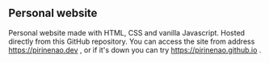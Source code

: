 ## Personal website

Personal website made with HTML, CSS and vanilla Javascript. Hosted directly from this GitHub repository.
You can access the site from address https://pirinenao.dev , or if it's down you can try https://pirinenao.github.io .
